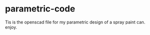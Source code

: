 parametric-code
===============

Tis is the openscad file for my parametric design of a spray paint can. enjoy.
